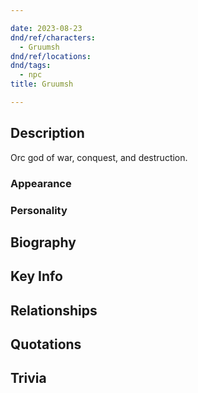 ```yaml
---

date: 2023-08-23
dnd/ref/characters:
  - Gruumsh
dnd/ref/locations:
dnd/tags:
  - npc
title: Gruumsh

---
```


## Description

Orc god of war, conquest, and destruction.

### Appearance

### Personality

## Biography

## Key Info

## Relationships

## Quotations

## Trivia

